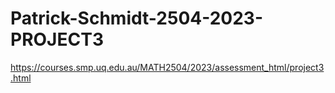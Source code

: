 # Patrick-Schmidt-2504-2023-PROJECT3

https://courses.smp.uq.edu.au/MATH2504/2023/assessment_html/project3.html
